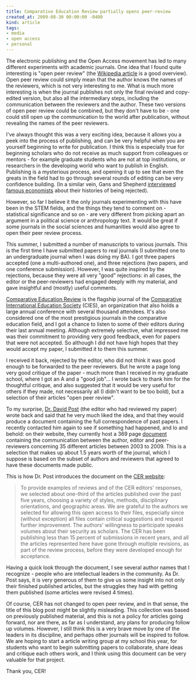 ```yaml
---
title: Comparative Education Review partially opens peer-review
created_at: 2009-08-30 00:00:00 -0400
kind: article
tags:
- media
- open access
- personal
---
```


The electronic publishing and the Open Access movement has led to many
different experiments with academic journals. One idea that I found
quite interesting is "open peer review" (the [Wikipedia
article](http://en.wikipedia.org/wiki/Open_peer_review) is a good
overview). Open peer review could simply mean that the author knows the
names of the reviewers, which is not very interesting to me. What is
much more interesting is when the journal publishes not only the final
revised and copy-edited version, but also all the intermediary steps,
including the communication between the reviewers and the author. These
two versions of open peer review could be combined, but they don't have
to be - one could still open up the communication to the world after
publication, without revealing the names of the peer reviewers.

I've always thought this was a very exciting idea, because it allows you
a peek into the process of publishing, and can be very helpful when you
are yourself beginning to write for publication. I think this is
especially true for beginning scholars who do not receive as much
support from colleagues or mentors - for example graduate students who
are not at top institutions, or researchers in the developing world who
want to publish in English. Publishing is a mysterious process, and
opening it up to see that even the greats in the field had to go through
several rounds of editing can be very confidence building. (In a similar
vein, Gans and Shepherd [interviewed famous
economists](http://econpapers.repec.org/article/aeajecper/v_3a8_3ay_3a1994_3ai_3a1_3ap_3a165-79.htm)
about their histories of being rejected).

However, so far I believe it the only journals experimenting with this
have been in the STEM fields, and the things they tend to comment on -
statistical significance and so on - are very different from picking
apart an argument in a political science or anthropology text. It would
be great if some journals in the social sciences and humanities would
also agree to open their peer review process.

This summer, I submitted a number of manuscripts to various journals.
This is the first time I have submitted papers to real journals (I
submitted one to an undergraduate journal when I was doing my BA). I got
three papers accepted (one a multi-authored one), and three rejections
(two papers, and one conference submission). However, I was quite
inspired by the rejections, because they were all very "good"
rejections: in all cases, the editor or the peer-reviewers had engaged
deeply with my material, and gave insightful and (mostly) useful
comments.

[Comparative
Education Review](http://www.journals.uchicago.edu/toc/cer/current) is
the flagship journal of the [Comparative International Education
Society](http://cies.us/) (CIES), an organization that also holds a
large annual conference with several thousand attendees. It's also
considered one of the most prestigious journals in the comparative
education field, and I got a chance to listen to some of their editors
during their last annual meeting. Although extremely selective, what
impressed me was their commitment to providing very good feedback, even
for papers that were not accepted. So although I did not have high hopes
that they would accept my paper, I submitted it to them this summer.

I received it back, rejected by the editor, who did not think it was
good enough to be forwarded to the peer reviewers. But he wrote a page
long very good critique of the paper - much more than I received in my
graduate school, where I got an A and a "good job"... I wrote back to
thank him for the thoughtful critique, and also suggested that it would
be very useful for others if they made, not necessarily all (I didn't
want to be too bold), but a selection of their articles "open peer
review".

To my surprise, [Dr. David
Post](http://www.ed.psu.edu/educ/cshe/people/david-post-ph-d) (the
editor who had reviewed my paper) wrote back and said that he very much
liked the idea, and that they would produce a document containing the
full correspondence of past papers. I recently contacted him again to
see if something had happened, and lo and behold: on their website, they
currently host a 369 page
[document](http://www.journals.uchicago.edu/userimages/ContentEditor/1250888208942/CER_samples.pdf)
containing the communication between the author, editor and
peer-reviewers concerning 35 different articles between 2003 to 2009.
This is a selection that makes up about 1.5 years worth of the journal,
which I suppose is based on the subset of authors and reviewers that
agreed to have these documents made public.

This is how Dr. Post introduces the document on the [CER
website](http://www.journals.uchicago.edu/page/cer/samples.html):

> To provide examples of reviews and of the CER editors' responses, we
> selected about one-third of the articles published over the past five
> years, choosing a variety of styles, methods, disciplinary
> orientations, and geographic areas. We are grateful to the authors we
> selected for allowing this open access to their files, especially
> since (without exception) all files contain critical suggestions and
> request further improvement. The authors' willingness to participate
> speaks volumes about their security as scholars. The CER has been
> publishing less than 15 percent of submissions in recent years, and
> all the articles represented here have gone through multiple
> revisions, as part of the review process, before they were developed
> enough for acceptance.

Having a quick look through the document, I see several author names
that I recognize - people who are intellectual leaders in the community.
As Dr. Post says, it is very generous of them to give us some insight
into not only their finished published articles, but the struggles they
had with getting them published (some articles were revised 4 times).

Of course, CER has not changed to open peer review, and in that sense,
the title of this blog post might be slightly misleading. This
collection was based on previously published material, and this is not a
policy for articles going forward, nor are there, as far as I
understand, any plans for producing follow up volumes. However, I still
think this is a very brave move by one of the leaders in its discipline,
and perhaps other journals will be inspired to follow. We are hoping to
start a article writing group at my school this year, for students who
want to begin submitting papers to collaborate, share ideas and critique
each others work, and I think using this document can be very valuable
for that project.

Thank you, CER!